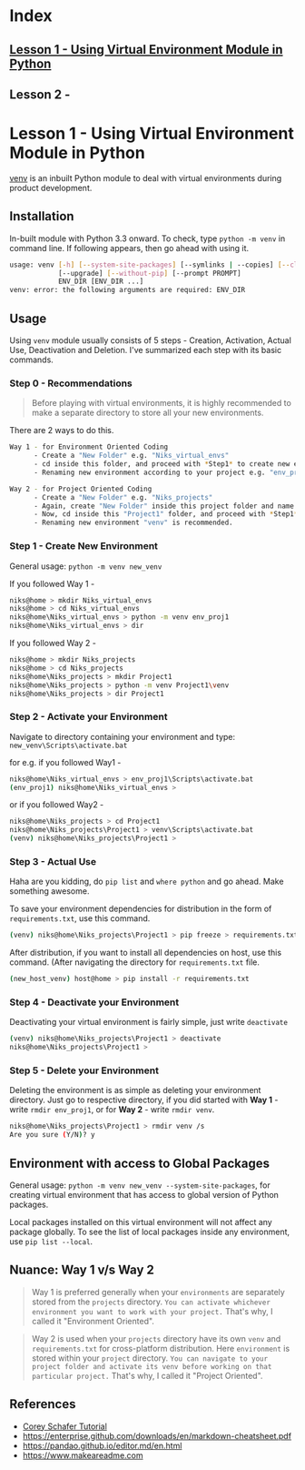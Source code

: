 # Index
## [Lesson 1 - Using Virtual Environment Module in Python](#references)
## Lesson 2 - 


# Lesson 1 - Using Virtual Environment Module in Python

[venv](https://docs.python.org/3/library/venv.html) is an inbuilt Python module to deal with virtual environments during product development.

## Installation

In-built module with Python 3.3 onward. To check, type `python -m venv` in command line. If following appears, then go ahead with using it.

```bash
usage: venv [-h] [--system-site-packages] [--symlinks | --copies] [--clear]
            [--upgrade] [--without-pip] [--prompt PROMPT]
            ENV_DIR [ENV_DIR ...]
venv: error: the following arguments are required: ENV_DIR
```

## Usage

Using `venv` module usually consists of 5 steps - Creation, Activation, Actual Use, Deactivation and Deletion. I've summarized each step with its basic commands.

### Step 0 - Recommendations

> Before playing with virtual environments, it is highly recommended to make a separate directory to store all your new environments.

There are 2 ways to do this.

```bash
Way 1 - for Environment Oriented Coding
      - Create a "New Folder" e.g. "Niks_virtual_envs"
      - cd inside this folder, and proceed with *Step1* to create new environments here.
      - Renaming new environment according to your project e.g. "env_proj1" is recommended.

Way 2 - for Project Oriented Coding
      - Create a "New Folder" e.g. "Niks_projects"
      - Again, create "New Folder" inside this project folder and name it for e.g. "Project1"
      - Now, cd inside this "Project1" folder, and proceed with *Step1* to create new environment here.
      - Renaming new environment "venv" is recommended.

```

### Step 1 - Create New Environment

General usage: `python -m venv new_venv`

If you followed Way 1 - 
```bash
niks@home > mkdir Niks_virtual_envs
niks@home > cd Niks_virtual_envs
niks@home\Niks_virtual_envs > python -m venv env_proj1
niks@home\Niks_virtual_envs > dir
```
If you followed Way 2 - 
```bash
niks@home > mkdir Niks_projects
niks@home > cd Niks_projects
niks@home\Niks_projects > mkdir Project1
niks@home\Niks_projects > python -m venv Project1\venv
niks@home\Niks_projects > dir Project1
```

### Step 2 - Activate your Environment

Navigate to directory containing your environment and type: `new_venv\Scripts\activate.bat`

for e.g. if you followed Way1 - 
```bash
niks@home\Niks_virtual_envs > env_proj1\Scripts\activate.bat
(env_proj1) niks@home\Niks_virtual_envs >
```
or if you followed Way2 - 
```bash
niks@home\Niks_projects > cd Project1
niks@home\Niks_projects\Project1 > venv\Scripts\activate.bat
(venv) niks@home\Niks_projects\Project1 >
```

### Step 3 - Actual Use

Haha are you kidding, do `pip list` and `where python` and go ahead. Make something awesome.

To save your environment dependencies for distribution in the form of `requirements.txt`, use this command.

```bash
(venv) niks@home\Niks_projects\Project1 > pip freeze > requirements.txt
```
After distribution, if you want to install all dependencies on host, use this command. (After navigating the directory for `requirements.txt` file.
```bash
(new_host_venv) host@home > pip install -r requirements.txt
```

### Step 4 - Deactivate your Environment

Deactivating your virtual environment is fairly simple, just write `deactivate` 

```bash
(venv) niks@home\Niks_projects\Project1 > deactivate
niks@home\Niks_projects\Project1 >
```

### Step 5 - Delete your Environment

Deleting the environment is as simple as deleting your environment directory. Just go to respective directory, if you did started with **Way 1** - write `rmdir env_proj1`, or for **Way 2** - write `rmdir venv`. 

```bash
niks@home\Niks_projects\Project1 > rmdir venv /s
Are you sure (Y/N)? y
```

## Environment with access to Global Packages

General usage: `python -m venv new_venv --system-site-packages`, for creating virtual environment that has access to global version of Python packages.

Local packages installed on this virtual environment will not affect any package globally. To see the list of local packages inside any environment, use `pip list --local`.

## Nuance: Way 1 v/s Way 2

>Way 1 is preferred generally when your `environments` are separately stored from the `projects` directory. `You can activate whichever environment you want to work with your project.` That's why, I called it "Environment Oriented".

>Way 2 is used when your `projects` directory have its own `venv` and `requirements.txt` for cross-platform distribution. Here `environment` is stored within your `project` directory. `You can navigate to your project folder and activate its venv before working on that particular project.` That's why, I called it "Project Oriented".



## References

- [Corey Schafer Tutorial](https://www.youtube.com/watch?v=APOPm01BVrk)
- https://enterprise.github.com/downloads/en/markdown-cheatsheet.pdf
- https://pandao.github.io/editor.md/en.html
- https://www.makeareadme.com
